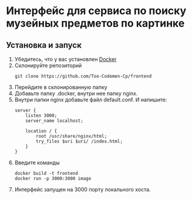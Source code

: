 # Интерфейс для сервиса по поиску музейных предметов по картинке


## Установка и запуск
1. Убедитесь, что у вас установлен [Docker](https://www.docker.com)
2. Склонируйте репозиторий
    ```shell
   git clone https://github.com/Too-Codemen-Cp/frontend
   ```
3. Перейдите в склонированную папку
4. Добавьте папку .docker, внутри нее папку nginx.
5. Внутри папки nginx добавьте файл default.conf. И напишите:
    ```shell
    server {
        listen 3000;
        server_name localhost;

        location / {
            root /usr/share/nginx/html;
            try_files $uri $uri/ /index.html;
        }
    }
    ```
6. Введите команды
   ```shell
   docker build -t frontend
   docker run -p 3000:3000 image
    ```
7. Интерфейс запущен на 3000 порту локального хоста.